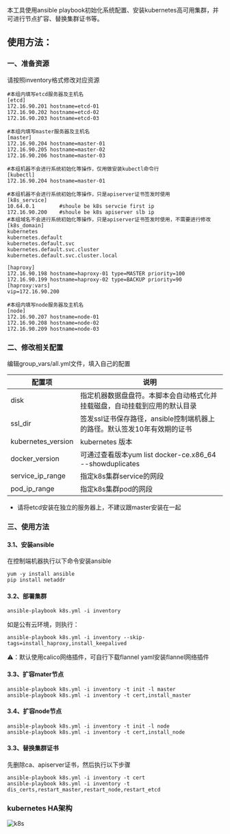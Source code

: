 本工具使用ansible playbook初始化系统配置、安装kubernetes高可用集群，并可进行节点扩容、替换集群证书等。



## 使用方法：

### 一、准备资源

请按照inventory格式修改对应资源

```
#本组内填写etcd服务器及主机名
[etcd]
172.16.90.201 hostname=etcd-01
172.16.90.202 hostname=etcd-02
172.16.90.203 hostname=etcd-03

#本组内填写master服务器及主机名
[master]
172.16.90.204 hostname=master-01
172.16.90.205 hostname=master-02
172.16.90.206 hostname=master-03

#本组机器不会进行系统初始化等操作，仅用做安装kubectl命令行
[kubectl]
172.16.90.204 hostname=master-01

#本组机器不会进行系统初始化等操作，只是apiserver证书签发时使用
[k8s_service]
10.64.0.1        #shoule be k8s servcie first ip
172.16.90.200    #shoule be k8s apiserver slb ip
#本组域名不会进行系统初始化等操作，只是apiserver证书签发时使用，不需要进行修改
[k8s_domain]
kubernetes
kubernetes.default
kubernetes.default.svc
kubernetes.default.svc.cluster
kubernetes.default.svc.cluster.local

[haproxy]
172.16.90.198 hostname=haproxy-01 type=MASTER priority=100
172.16.90.199 hostname=haproxy-02 type=BACKUP priority=90
[haproxy:vars]
vip=172.16.90.200

#本组内填写node服务器及主机名
[node]
172.16.90.207 hostname=node-01
172.16.90.208 hostname=node-02
172.16.90.209 hostname=node-03
```



###  二、修改相关配置

编辑group_vars/all.yml文件，填入自己的配置

| 配置项             | 说明                                                         |
| ------------------ | ------------------------------------------------------------ |
| disk               | 指定机器数据盘盘符。本脚本会自动格式化并挂载磁盘，自动挂载到应用的默认目录 |
| ssl_dir            | 签发ssl证书保存路径，ansible控制端机器上的路径。默认签发10年有效期的证书 |
| kubernetes_version | kubernetes 版本                                              |
| docker_version     | 可通过查看版本yum list docker-ce.x86_64 --showduplicates     |
| service_ip_range   | 指定k8s集群service的网段                                     |
| pod_ip_range       | 指定k8s集群pod的网段                                         |

- 请将etcd安装在独立的服务器上，不建议跟master安装在一起




### 三、使用方法

#### 3.1、安装ansible

在控制端机器执行以下命令安装ansible

```
yum -y install ansible
pip install netaddr
```

#### 3.2、部署集群

```
ansible-playbook k8s.yml -i inventory
```

如是公有云环境，则执行：

```
ansible-playbook k8s.yml -i inventory --skip-tags=install_haproxy,install_keepalived
```

⚠️：默认使用calico网络插件，可自行下载flannel yaml安装flannel网络插件

#### 3.3、扩容mater节点

```
ansible-playbook k8s.yml -i inventory -t init -l master
ansible-playbook k8s.yml -i inventory -t cert,install_master 
```

#### 3.4、扩容node节点

```
ansible-playbook k8s.yml -i inventory -t init -l node
ansible-playbook k8s.yml -i inventory -t cert,install_node
```

#### 3.3、替换集群证书

先删除ca、apiserver证书，然后执行以下步骤

```
ansible-playbook k8s.yml -i inventory -t cert
ansible-playbook k8s.yml -i inventory -t dis_certs,restart_master,restart_node,restart_etcd
```



### kubernetes HA架构

![k8s](kubernetes.png)


